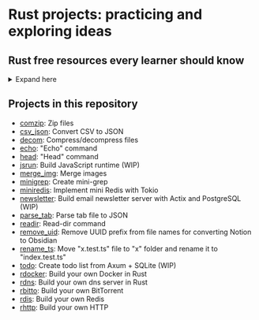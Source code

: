 # Rust projects: practicing and exploring ideas

## Rust free resources every learner should know
<details>
<summary>Expand here</summary>

### Reading materials

- [Tour of Rust](https://tourofrust.com/): Step-by-step guide for the Rust programming language.
- [A half-hour to learn Rust](https://fasterthanli.me/articles/a-half-hour-to-learn-rust): Quick summary covering various concepts of Rust.
- [A Gentle Introduction to Rust](https://stevedonovan.github.io/rust-gentle-intro/readme.html): Short book summarizing main Rust concepts.
- [Rust Book "The Book"](https://doc.rust-lang.org/book/): Official book on Rust by Mozilla Foundation.
- [Rust By Example](https://doc.rust-lang.org/rust-by-example/): Collection of runnable examples.
- [Easy Rust](https://dhghomon.github.io/easy_rust/): Resource focusing on simple English for non-native speakers.
- [Rust Atomics and Locks](https://marabos.nl/atomics/): Book on Rust atomics and locks.
- [Rust Design Patterns](https://rust-unofficial.github.io/patterns/intro.html): Resource for writing idiomatic Rust and understanding design patterns.
- [Rust cookbook](https://rust-lang-nursery.github.io/rust-cookbook/intro.html)

### Practice materials

- [Rustlings](https://github.com/rust-lang/rustlings): Git project with small exercises.
- [Exercism](https://exercism.org/tracks/rust): Hands-on Rust learning track.
- [Codewars](https://www.codewars.com/?language=rust): Coding challenges platform.
- [Coding Game](https://www.codingame.com/start): Game-based coding website.
- [StackUp](https://app.stackup.dev/): Developer community with learning quests.
- [Advent of Code](https://adventofcode.com/): Yearly event for solving programming puzzles.
- [LeetCode](https://leetcode.com/): Platform for interview prep with code problems.

### YouTube videos
- [Rust Videos](https://www.youtube.com/@RustVideos/videos): Videos of Rust talks curated by the Rust team.

- [Rust Nation UK](https://www.youtube.com/@rustnationuk/videos): Rust talks from this conf.

- [Jon Gjengset](https://www.youtube.com/@jonhoo): Rust with a focus on deep dives for intermediate and advanced internal workings of Rust, libraries.

- [Chris Biscardi](https://www.youtube.com/@chrisbiscardi): Rust with a focus on WASM, Bevy.

- [Code to the Moon](https://www.youtube.com/@codetothemoon/videos): Rust with a focus on full stack web dev.

- [Jeremy Chone](https://www.youtube.com/@JeremyChone/videos): Rust with a focus on web dev.

- [Let's Get Rusty](https://www.youtube.com/@letsgetrusty/videos): Rust with a focus on beginner friendly introductions to Rust, with a hint of shitposting all over the place.

- [Logan Smith](https://www.youtube.com/@_noisecode/videos): Rust with a focus on exploring certain APIs.

- [Michael Mullin](https://www.youtube.com/@masmullin/videos): Some Rust with a focus on exploring certain APIs, a bit of security.

- [No Boilerplate](https://www.youtube.com/@NoBoilerplate/videos): Rust, a bit of everything.

- [Sreekanth](https://www.youtube.com/watch?v=7_o-YRxf_cc): Visualizing Rust memory layout.

### Git resources

- [The Rust Programming Language](https://github.com/rust-lang): Documentation and guides related to Rust.
- [Awesome Rust](https://github.com/rust-unofficial/awesome-rust): Curated list of Rust code and resources.
- [Ferrous Systems](https://github.com/ferrous-systems): Rust consultancy with publicly available training material.
- [The Algorithms](https://github.com/TheAlgorithms/Rust): Git repo with code examples for standard algorithms.

### Courses

- [First Steps](https://learn.microsoft.com/en-us/training/paths/rust-first-steps/?WT.mc_id=academic-29077-cxa): Free course provided by Microsoft for an introductory view into Rust.
- [Rust in Motion](https://www.manning.com/livevideo/rust-in-motion): Paid short video course providing introductory coverage of Rust.
- [Rust Essential Training](https://www.linkedin.com/learning/rust-essential-training): Paid course available on LinkedIn covering basic aspects of Rust.

### Cheat sheets

- [The Rust language cheat sheet](https://cheats.rs/)
- [Rust beginner cheat sheet](https://quickref.me/rust)
- [Rust cheat sheet](https://phaiax.github.io/rust-cheatsheet/)
- Let's get rusty cheat sheet [here](https://letsgetrusty.com/).

### Question forums

- [The Rust Programming Language Discord](https://discord.com/invite/rust-lang)
- [The Rust Programming Language Community Discord](https://discord.com/invite/rust-lang-community)
- [The Rust Programming Language Subreddit](https://www.reddit.com/r/rust/)

### Podcasts

- [New Rustacean](https://newrustacean.com/)
- [Rustacean Station](https://rustacean-station.org/)
- [Building with Rust](https://podcasts.apple.com/gb/podcast/building-with-rust/id1553513574)
- [Rust Game Dev](https://rustgamedev.com/)

### Newsletters

- [Awesome Rust Weekly](https://rust.libhunt.com/newsletter?ref=inboxreads)
- [This week in Rust](https://this-week-in-rust.org/?ref=inboxreads)
- [Rust Weekly](https://discu.eu/weekly/rust/?ref=inboxreads)
- [Rust in Blockchain](https://rustinblockchain.org/?ref=inboxreads)

### Projects to practice Rust

- [PNGme: An Intermediate Rust Project](https://jrdngr.github.io/pngme_book/setup.html)
- [Mini-LSM](https://skyzh.github.io/mini-lsm/00-overview.html)
- [Blog os](https://os.phil-opp.com/)
- [Writing interpreters in Rust](https://rust-hosted-langs.github.io/book/)
- [Writing an OS In Rust](https://os.phil-opp.com/)
- [Write your own programming language](https://lunacookies.github.io/lang/)
- [Error handling in Rust](https://nrc.github.io/error-docs/rust-errors/panic.html)
- [Small projects with elegant code base](https://practice.course.rs/elegant-code-base.html)
- [Rust quiz](https://dtolnay.github.io/rust-quiz/14)
- [Rust project idea](https://rust-trends.com/newsletter/rust-in-action-10-project-ideas-to-elevate-your-skills/)
- [Rust algorithms](https://github.com/TheAlgorithms/Rust/blob/master/DIRECTORY.md)

</details>

## Projects in this repository

- [comzip](./projects/comzip): Zip files
- [csv_json](./projects/csv_json): Convert CSV to JSON
- [decom](./projects/decom): Compress/decompress files
- [echo](./projects/echo): "Echo" command
- [head](./projects/head): "Head" command
- [jsrun](./projects/jsrun): Build JavaScript runtime (WIP)
- [merge_img](./projects/merge_img): Merge images
- [minigrep](./projects/minigrep): Create mini-grep
- [miniredis](./projects/miniredis): Implement mini Redis with Tokio
- [newsletter](./projects/newsletter): Build email newsletter server with Actix and PostgreSQL (WIP)
- [parse_tab](./projects/parse_tab): Parse tab file to JSON
- [readir](./projects/readir): Read-dir command
- [remove_uid](./projects/remove_uid): Remove UUID prefix from file names for converting Notion to Obsidian
- [rename_ts](./projects/rename_ts): Move "x.test.ts" file to "x" folder and rename it to "index.test.ts"
- [todo](./projects/todo): Create todo list from Axum + SQLite (WIP)
- [rdocker](https://github.com/tduyng/rdocker): Build your own Docker in Rust
- [rdns](https://github.com/tduyng/rdns): Build your own dns server in Rust
- [rbitto](https://github.com/tduyng/rbitto): Build your own BitTorrent
- [rdis](https://github.com/tduyng/rdis): Build your own Redis
- [rhttp](https://github.com/tduyng/rhttp): Build your own HTTP
